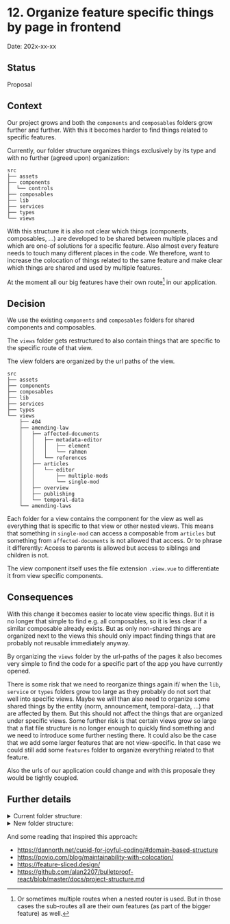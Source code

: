 # 12. Organize feature specific things by page in frontend

Date: 202x-xx-xx

## Status

Proposal

## Context

Our project grows and both the `components` and `composables` folders grow further and further. With this it becomes
harder to find things related to specific features.

Currently, our folder structure organizes things exclusively by its type and with no further (agreed upon) organization:

```
src
├── assets
├── components
│  └── controls
├── composables
├── lib
├── services
├── types
└── views
```

With this structure it is also not clear which things (components, composables, ...) are developed to be shared between
multiple places and which are one-of solutions for a specific feature. Also almost every feature needs to touch many
different places in the code.
We therefore, want to increase the colocation of things related to the same feature and make clear which things are
shared and used by multiple features.

At the moment all our big features have their own route[^1] in our application.

## Decision

We use the existing `components` and `composables` folders for shared components and composables.

The `views` folder gets restructured to also contain things that are specific to the specific route of that view.

The view folders are organized by the url paths of the view.

```
src
├── assets
├── components
├── composables
├── lib
├── services
├── types
└── views
    ├── 404
    ├── amending-law
    │   ├── affected-documents
    │   │   ├── metadata-editor
    │   │   │   ├── element
    │   │   │   └── rahmen
    │   │   └── references
    │   ├── articles
    │   │   └── editor
    │   │       ├── multiple-mods
    │   │       └── single-mod
    │   ├── overview
    │   ├── publishing
    │   └── temporal-data
    └── amending-laws
```

Each folder for a view contains the component for the view as well as everything that is specific to that view or other
nested views. This means that something in `single-mod` can access a composable from `articles` but something
from `affected-documents` is not allowed that access. Or to phrase it differently: Access to parents is allowed but
access to siblings and children is not.

The view component itself uses the file extension `.view.vue` to differentiate it from view specific components.

## Consequences

With this change it becomes easier to locate view specific things. But it is no longer that simple to find e.g. all
composables, so it is less clear if a similar composable already exists. But as only non-shared things are organized
next to the views this should only impact finding things that are probably not reusable immediately anyway.

By organizing the `views` folder by the url-paths of the pages it also becomes very simple to find the code for a
specific part of the app you have currently opened.

There is some risk that we need to reorganize things again if/ when the `lib`, `service` or `types` folders grow too
large as they probably do not sort that well into specific views. Maybe we will than also need to organize some shared
things by the entity (norm, announcement, temporal-data, ...) that are affected by them. But this should not affect the
things that are organized under specific views.
Some further risk is that certain views grow so large that a flat file structure is no longer enough to quickly find
something and we need to introduce some further nesting there.
It could also be the case that we add some larger features that are not view-specific. In that case we could still add
some `features` folder to organize everything related to that feature.

Also the urls of our application could change and with this proposale they would be tightly coupled.

## Further details

<details>
  <summary>Current folder structure:</summary>

```
src
├── App.vue
├── assets
│   └── neuRIS-logo.svg
├── components
│   ├── RisEmptyState.spec.ts
│   ├── RisEmptyState.story.vue
│   ├── RisEmptyState.vue
│   ├── RisLawPreview.spec.ts
│   ├── RisLawPreview.story.vue
│   ├── RisLawPreview.vue
│   ├── RisModForm.spec.ts
│   ├── RisModForm.story.vue
│   ├── RisModForm.vue
│   ├── RisTemporalDataIntervals.spec.ts
│   ├── RisTemporalDataIntervals.story.vue
│   ├── RisTemporalDataIntervals.vue
│   ├── affectedDocuments
│   │   ├── RisAffectedDocumentPanel.spec.ts
│   │   └── RisAffectedDocumentPanel.vue
│   ├── amendingLaws
│   │   ├── RisAmendingLawCard.spec.ts
│   │   ├── RisAmendingLawCard.story.vue
│   │   └── RisAmendingLawCard.vue
│   ├── controls
│   │   ├── RisAlert.spec.ts
│   │   ├── RisAlert.story.vue
│   │   ├── RisAlert.vue
│   │   ├── RisCallout.spec.ts
│   │   ├── RisCallout.story.vue
│   │   ├── RisCallout.vue
│   │   ├── RisCheckboxInput.spec.ts
│   │   ├── RisCheckboxInput.story.vue
│   │   ├── RisCheckboxInput.vue
│   │   ├── RisCopyableLabel.spec.ts
│   │   ├── RisCopyableLabel.story.vue
│   │   ├── RisCopyableLabel.vue
│   │   ├── RisDateInput.spec.ts
│   │   ├── RisDateInput.story.vue
│   │   ├── RisDateInput.vue
│   │   ├── RisDropdownInput.spec.ts
│   │   ├── RisDropdownInput.story.vue
│   │   ├── RisDropdownInput.vue
│   │   ├── RisErrorCallout.spec.ts
│   │   ├── RisErrorCallout.story.vue
│   │   ├── RisErrorCallout.vue
│   │   ├── RisHeader.spec.ts
│   │   ├── RisHeader.story.vue
│   │   ├── RisHeader.vue
│   │   ├── RisInfoHeader.spec.ts
│   │   ├── RisInfoHeader.story.vue
│   │   ├── RisInfoHeader.vue
│   │   ├── RisInfoModal.spec.ts
│   │   ├── RisInfoModal.story.vue
│   │   ├── RisInfoModal.vue
│   │   ├── RisLoadingSpinner.spec.ts
│   │   ├── RisLoadingSpinner.story.vue
│   │   ├── RisLoadingSpinner.vue
│   │   ├── RisNavbar.spec.ts
│   │   ├── RisNavbar.story.vue
│   │   ├── RisNavbar.vue
│   │   ├── RisNavbarSide.spec.ts
│   │   ├── RisNavbarSide.story.vue
│   │   ├── RisNavbarSide.vue
│   │   ├── RisRadioInput.spec.ts
│   │   ├── RisRadioInput.story.vue
│   │   ├── RisRadioInput.vue
│   │   ├── RisTextAreaInput.spec.ts
│   │   ├── RisTextAreaInput.story.vue
│   │   ├── RisTextAreaInput.vue
│   │   ├── RisTextButton.spec.ts
│   │   ├── RisTextButton.story.vue
│   │   ├── RisTextButton.vue
│   │   ├── RisTextInput.spec.ts
│   │   ├── RisTextInput.story.vue
│   │   ├── RisTextInput.vue
│   │   ├── RisTooltip.spec.ts
│   │   ├── RisTooltip.story.vue
│   │   └── RisTooltip.vue
│   ├── editor
│   │   ├── RisCodeEditor.spec.ts
│   │   ├── RisCodeEditor.story.vue
│   │   ├── RisCodeEditor.vue
│   │   ├── RisTabs.spec.ts
│   │   ├── RisTabs.story.vue
│   │   ├── RisTabs.vue
│   │   └── composables
│   │       ├── useCodemirrorVueEditableExtension.spec.ts
│   │       ├── useCodemirrorVueEditableExtension.ts
│   │       ├── useCodemirrorVueReadonlyExtension.spec.ts
│   │       └── useCodemirrorVueReadonlyExtension.ts
│   └── references
│       ├── RisModRefsEditor.spec.ts
│       ├── RisModRefsEditor.vue
│       ├── RisModSelectionPanel.spec.ts
│       ├── RisModSelectionPanel.vue
│       ├── RisRefEditor.spec.ts
│       ├── RisRefEditor.vue
│       ├── RisRefEditorTable.spec.ts
│       ├── RisRefEditorTable.vue
│       ├── RisRefSelectionPanel.spec.ts
│       └── RisRefSelectionPanel.vue
├── composables
│   ├── referencesService.spec.ts
│   ├── useAffectedDocuments.spec.ts
│   ├── useAffectedDocuments.ts
│   ├── useAknTextSelection.spec.ts
│   ├── useAknTextSelection.ts
│   ├── useAmendingLawRelease.spec.ts
│   ├── useAmendingLawRelease.ts
│   ├── useArticle.spec.ts
│   ├── useArticle.ts
│   ├── useEIdRange.spec.ts
│   ├── useEIdRange.ts
│   ├── useEidPathParameter.spec.ts
│   ├── useEidPathParameter.ts
│   ├── useElementId.spec.ts
│   ├── useElementId.ts
│   ├── useEliPathParameter.spec.ts
│   ├── useEliPathParameter.ts
│   ├── useMod.spec.ts
│   ├── useMod.ts
│   ├── useModEidPathParameter.spec.ts
│   ├── useModEidPathParameter.ts
│   ├── useModEidSelection.spec.ts
│   ├── useModEidSelection.ts
│   ├── useModHighlightClasses.spec.ts
│   ├── useModHighlightClasses.ts
│   ├── useMods.spec.ts
│   ├── useMods.ts
│   ├── useMultiSelection.spec.ts
│   ├── useMultiSelection.ts
│   ├── useNormRender.spec.ts
│   ├── useNormRender.ts
│   ├── useNormXml.spec.ts
│   ├── useNormXml.ts
│   ├── useRef.spec.ts
│   ├── useRef.ts
│   ├── useSentryTraceId.ts
│   ├── useTemporalData.spec.ts
│   ├── useTemporalData.ts
│   ├── useTimeBoundaryPathParameter.spec.ts
│   └── useTimeBoundaryPathParameter.ts
├── histoire-setup.ts
├── lib
│   ├── frbr.spec.ts
│   ├── frbr.ts
│   ├── htmlRangeToLdmlDeRange.spec.ts
│   ├── htmlRangeToLdmlDeRange.ts
│   ├── proprietary.spec.ts
│   ├── proprietary.ts
│   ├── ref.spec.ts
│   └── ref.ts
├── main.ts
├── router.ts
├── services
│   ├── announcementReleaseService.spec.ts
│   ├── announcementReleaseService.ts
│   ├── announcementService.spec.ts
│   ├── announcementService.ts
│   ├── apiService.spec.ts
│   ├── apiService.ts
│   ├── articleService.spec.ts
│   ├── articleService.ts
│   ├── elementService.spec.ts
│   ├── elementService.ts
│   ├── ldmldeEventRefService.spec.ts
│   ├── ldmldeEventRefService.ts
│   ├── ldmldeModService.spec.ts
│   ├── ldmldeModService.ts
│   ├── ldmldeService.spec.ts
│   ├── ldmldeService.ts
│   ├── ldmldeTemporalGroupService.spec.ts
│   ├── ldmldeTemporalGroupService.ts
│   ├── ldmldeTextualModService.spec.ts
│   ├── ldmldeTextualModService.ts
│   ├── normService.spec.ts
│   ├── normService.ts
│   ├── proprietaryService.spec.ts
│   ├── proprietaryService.ts
│   ├── referencesService.ts
│   ├── temporalDataService.spec.ts
│   ├── temporalDataService.ts
│   ├── xmlService.spec.ts
│   └── xmlService.ts
├── style.css
├── types
│   ├── ModType.ts
│   ├── amendingLawRelease.ts
│   ├── article.ts
│   ├── element.ts
│   ├── lawElementIdentifier.ts
│   ├── norm.ts
│   ├── proprietary.ts
│   ├── temporalDataResponse.ts
│   └── validationError.ts
├── views
│   ├── 404NotFound.vue
│   ├── AffectedDocuments.vue
│   ├── AmendingLaw.vue
│   ├── AmendingLawArticleEditor.vue
│   ├── AmendingLawArticleEditorMultiMod.vue
│   ├── AmendingLawArticleEditorSingleMod.vue
│   ├── AmendingLawMetadataEditor.vue
│   ├── AmendingLawMetadataEditorElement.vue
│   ├── AmendingLawMetadataEditorRahmen.vue
│   ├── AmendingLawOverview.vue
│   ├── AmendingLaws.vue
│   ├── Articles.vue
│   ├── Publishing.vue
│   ├── References.vue
│   └── TemporalData.vue
├── vite-env.d.ts
└── vitest-setup.ts

14 directories, 200 files
```

</details>

<details>
  <summary>New folder structure:</summary>

```
src
├── App.vue
├── assets
│   └── neuRIS-logo.svg
├── components
│   ├── RisEmptyState.spec.ts
│   ├── RisEmptyState.story.vue
│   ├── RisEmptyState.vue
│   ├── RisLawPreview.spec.ts
│   ├── RisLawPreview.story.vue
│   ├── RisLawPreview.vue
│   ├── controls
│   │   ├── RisAlert.spec.ts
│   │   ├── RisAlert.story.vue
│   │   ├── RisAlert.vue
│   │   ├── RisCallout.spec.ts
│   │   ├── RisCallout.story.vue
│   │   ├── RisCallout.vue
│   │   ├── RisCheckboxInput.spec.ts
│   │   ├── RisCheckboxInput.story.vue
│   │   ├── RisCheckboxInput.vue
│   │   ├── RisCopyableLabel.spec.ts
│   │   ├── RisCopyableLabel.story.vue
│   │   ├── RisCopyableLabel.vue
│   │   ├── RisDateInput.spec.ts
│   │   ├── RisDateInput.story.vue
│   │   ├── RisDateInput.vue
│   │   ├── RisDropdownInput.spec.ts
│   │   ├── RisDropdownInput.story.vue
│   │   ├── RisDropdownInput.vue
│   │   ├── RisErrorCallout.spec.ts
│   │   ├── RisErrorCallout.story.vue
│   │   ├── RisErrorCallout.vue
│   │   ├── RisHeader.spec.ts
│   │   ├── RisHeader.story.vue
│   │   ├── RisHeader.vue
│   │   ├── RisInfoHeader.spec.ts
│   │   ├── RisInfoHeader.story.vue
│   │   ├── RisInfoHeader.vue
│   │   ├── RisInfoModal.spec.ts
│   │   ├── RisInfoModal.story.vue
│   │   ├── RisInfoModal.vue
│   │   ├── RisLoadingSpinner.spec.ts
│   │   ├── RisLoadingSpinner.story.vue
│   │   ├── RisLoadingSpinner.vue
│   │   ├── RisNavbar.spec.ts
│   │   ├── RisNavbar.story.vue
│   │   ├── RisNavbar.vue
│   │   ├── RisNavbarSide.spec.ts
│   │   ├── RisNavbarSide.story.vue
│   │   ├── RisNavbarSide.vue
│   │   ├── RisRadioInput.spec.ts
│   │   ├── RisRadioInput.story.vue
│   │   ├── RisRadioInput.vue
│   │   ├── RisTextAreaInput.spec.ts
│   │   ├── RisTextAreaInput.story.vue
│   │   ├── RisTextAreaInput.vue
│   │   ├── RisTextButton.spec.ts
│   │   ├── RisTextButton.story.vue
│   │   ├── RisTextButton.vue
│   │   ├── RisTextInput.spec.ts
│   │   ├── RisTextInput.story.vue
│   │   ├── RisTextInput.vue
│   │   ├── RisTooltip.spec.ts
│   │   ├── RisTooltip.story.vue
│   │   └── RisTooltip.vue
│   └── editor
│       ├── RisCodeEditor.spec.ts
│       ├── RisCodeEditor.story.vue
│       ├── RisCodeEditor.vue
│       ├── RisTabs.spec.ts
│       ├── RisTabs.story.vue
│       ├── RisTabs.vue
│       └── composables
│           ├── useCodemirrorVueEditableExtension.spec.ts
│           ├── useCodemirrorVueEditableExtension.ts
│           ├── useCodemirrorVueReadonlyExtension.spec.ts
│           └── useCodemirrorVueReadonlyExtension.ts
├── composables
│   ├── referencesService.spec.ts
│   ├── useAknTextSelection.spec.ts
│   ├── useAknTextSelection.ts
│   ├── useEIdRange.spec.ts
│   ├── useEIdRange.ts
│   ├── useEidPathParameter.spec.ts
│   ├── useEidPathParameter.ts
│   ├── useElementId.spec.ts
│   ├── useElementId.ts
│   ├── useEliPathParameter.spec.ts
│   ├── useEliPathParameter.ts
│   ├── useModHighlightClasses.spec.ts
│   ├── useModHighlightClasses.ts
│   ├── useMultiSelection.spec.ts
│   ├── useMultiSelection.ts
│   ├── useNormRender.spec.ts
│   ├── useNormRender.ts
│   ├── useNormXml.spec.ts
│   ├── useNormXml.ts
│   ├── useSentryTraceId.ts
│   ├── useTemporalData.spec.ts
│   └── useTemporalData.ts
├── histoire-setup.ts
├── lib
│   ├── frbr.spec.ts
│   ├── frbr.ts
│   ├── htmlRangeToLdmlDeRange.spec.ts
│   ├── htmlRangeToLdmlDeRange.ts
│   ├── proprietary.spec.ts
│   ├── proprietary.ts
│   ├── ref.spec.ts
│   └── ref.ts
├── main.ts
├── router.ts
├── services
│   ├── announcementReleaseService.spec.ts
│   ├── announcementReleaseService.ts
│   ├── announcementService.spec.ts
│   ├── announcementService.ts
│   ├── apiService.spec.ts
│   ├── apiService.ts
│   ├── articleService.spec.ts
│   ├── articleService.ts
│   ├── elementService.spec.ts
│   ├── elementService.ts
│   ├── ldmldeEventRefService.spec.ts
│   ├── ldmldeEventRefService.ts
│   ├── ldmldeModService.spec.ts
│   ├── ldmldeModService.ts
│   ├── ldmldeService.spec.ts
│   ├── ldmldeService.ts
│   ├── ldmldeTemporalGroupService.spec.ts
│   ├── ldmldeTemporalGroupService.ts
│   ├── ldmldeTextualModService.spec.ts
│   ├── ldmldeTextualModService.ts
│   ├── normService.spec.ts
│   ├── normService.ts
│   ├── proprietaryService.spec.ts
│   ├── proprietaryService.ts
│   ├── referencesService.ts
│   ├── temporalDataService.spec.ts
│   ├── temporalDataService.ts
│   ├── xmlService.spec.ts
│   └── xmlService.ts
├── style.css
├── types
│   ├── ModType.ts
│   ├── amendingLawRelease.ts
│   ├── article.ts
│   ├── element.ts
│   ├── lawElementIdentifier.ts
│   ├── norm.ts
│   ├── proprietary.ts
│   ├── temporalDataResponse.ts
│   └── validationError.ts
├── views
│   ├── 404
│   │   └── 404NotFound.view.vue
│   ├── amending-law
│   │   ├── AmendingLaw.view.vue
│   │   ├── affected-documents
│   │   │   ├── AffectedDocuments.view.vue
│   │   │   ├── RisAffectedDocumentPanel.spec.ts
│   │   │   ├── RisAffectedDocumentPanel.vue
│   │   │   ├── metadata-editor
│   │   │   │   ├── AmendingLawMetadataEditor.view.vue
│   │   │   │   ├── element
│   │   │   │   │   └── AmendingLawMetadataEditorElement.view.vue
│   │   │   │   ├── rahmen
│   │   │   │   │   └── AmendingLawMetadataEditorRahmen.view.vue
│   │   │   │   ├── useTimeBoundaryPathParameter.spec.ts
│   │   │   │   └── useTimeBoundaryPathParameter.ts
│   │   │   ├── references
│   │   │   │   ├── References.view.vue
│   │   │   │   ├── RisModRefsEditor.spec.ts
│   │   │   │   ├── RisModRefsEditor.vue
│   │   │   │   ├── RisModSelectionPanel.spec.ts
│   │   │   │   ├── RisModSelectionPanel.vue
│   │   │   │   ├── RisRefEditor.spec.ts
│   │   │   │   ├── RisRefEditor.vue
│   │   │   │   ├── RisRefEditorTable.spec.ts
│   │   │   │   ├── RisRefEditorTable.vue
│   │   │   │   ├── RisRefSelectionPanel.spec.ts
│   │   │   │   ├── RisRefSelectionPanel.vue
│   │   │   │   ├── useRef.spec.ts
│   │   │   │   └── useRef.ts
│   │   │   ├── useAffectedDocuments.spec.ts
│   │   │   └── useAffectedDocuments.ts
│   │   ├── articles
│   │   │   ├── Articles.view.vue
│   │   │   └── editor
│   │   │       ├── AmendingLawArticleEditor.view.vue
│   │   │       ├── multiple-mods
│   │   │       │   ├── AmendingLawArticleEditorMultiMod.view.vue
│   │   │       │   ├── useMods.spec.ts
│   │   │       │   └── useMods.ts
│   │   │       ├── single-mod
│   │   │       │   ├── AmendingLawArticleEditorSingleMod.view.vue
│   │   │       │   ├── RisModForm.spec.ts
│   │   │       │   ├── RisModForm.story.vue
│   │   │       │   ├── RisModForm.vue
│   │   │       │   ├── useMod.spec.ts
│   │   │       │   └── useMod.ts
│   │   │       ├── useArticle.spec.ts
│   │   │       ├── useArticle.ts
│   │   │       ├── useModEidPathParameter.spec.ts
│   │   │       ├── useModEidPathParameter.ts
│   │   │       ├── useModEidSelection.spec.ts
│   │   │       └── useModEidSelection.ts
│   │   ├── overview
│   │   │   ├── AmendingLawOverview.view.vue
│   │   │   ├── RisAmendingLawCard.spec.ts
│   │   │   ├── RisAmendingLawCard.story.vue
│   │   │   └── RisAmendingLawCard.vue
│   │   ├── publishing
│   │   │   ├── Publishing.view.vue
│   │   │   ├── useAmendingLawRelease.spec.ts
│   │   │   └── useAmendingLawRelease.ts
│   │   └── temporal-data
│   │       ├── RisTemporalDataIntervals.spec.ts
│   │       ├── RisTemporalDataIntervals.story.vue
│   │       ├── RisTemporalDataIntervals.vue
│   │       └── TemporalData.view.vue
│   └── amending-laws
│       └── AmendingLaws.view.vue
├── vite-env.d.ts
└── vitest-setup.ts

26 directories, 200 files
```

</details>

And some reading that inspired this approach:

* https://dannorth.net/cupid-for-joyful-coding/#domain-based-structure
* https://povio.com/blog/maintainability-with-colocation/
* https://feature-sliced.design/
* https://github.com/alan2207/bulletproof-react/blob/master/docs/project-structure.md

[^1]: Or sometimes multiple routes when a nested router is used. But in those cases the sub-routes all are their own
features (as part of the bigger feature) as well.
